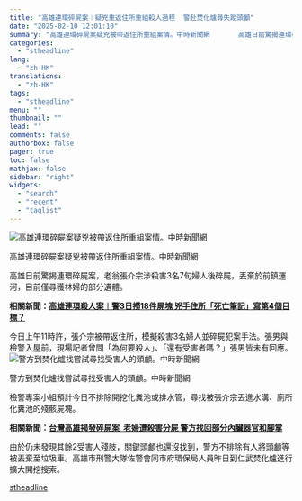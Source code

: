 ```yaml
---
title: "高雄連環碎屍案︱疑兇重返住所重組殺人過程  警赴焚化爐尋失蹤頭顱"
date: "2025-02-10 12:01:10"
summary: "高雄連環碎屍案疑兇被帶返住所重組案情。中時新聞網       高雄日前驚揭連環碎屍案，老翁張..."
categories:
  - "stheadline"
lang:
  - "zh-HK"
translations:
  - "zh-HK"
tags:
  - "stheadline"
menu: ""
thumbnail: ""
lead: ""
comments: false
authorbox: false
pager: true
toc: false
mathjax: false
sidebar: "right"
widgets:
  - "search"
  - "recent"
  - "taglist"
---
```


![高雄連環碎屍案疑兇被帶返住所重組案情。中時新聞網](https://image.stheadline.com/f/680p0/0x0/100/none/0c0bc29ece578eb92a4f50b145ae9343/stheadline/inewsmedia/20250210/_2025021011521416835.jpg)

高雄連環碎屍案疑兇被帶返住所重組案情。中時新聞網




高雄日前驚揭連環碎屍案，老翁張介宗涉殺害3名7旬婦人後碎屍，丟棄於前鎮運河，目前僅尋獲林婦的部分遺體。

**相關新聞：[高雄連環殺人案︱警3日撈18件屍塊 兇手住所「死亡筆記」寫第4個目標？](https://www.stheadline.com/china-taiwan/3427024/)**

今日上午11時許，張介宗被帶返住所，模擬殺害3名婦人並碎屍犯案手法。張男與檢警入屋前，現場記者曾問「為何要殺人」、「還有受害者嗎？」張男皆未有回應。
 ![警方到焚化爐找嘗試尋找受害人的頭顱。中時新聞網](https://image.hkhl.hk/f/1024p0/0x0/100/none/683830be902552d24010d521bc36715a/2025-02/20250209002139.jpg)


警方到焚化爐找嘗試尋找受害人的頭顱。中時新聞網




檢警專案小組預計今日不排除開挖化糞池或排水管，尋找被張介宗丟進水溝、廁所化糞池的殘骸屍塊。

**相關新聞：[台灣高雄揭發碎屍案  老婦遭殺害分屍 警方找回部分內臟器官和腳掌](https://www.stheadline.com/china-taiwan/3426228)**

由於仍未發現其餘2受害人殘肢，關鍵頭顱也還沒找到，警方不排除有人將頭顱等被丟棄至垃圾車。高雄市刑警大隊佐警會同市府環保局人員昨日到仁武焚化爐進行擴大開挖搜索。

[stheadline](https://std.stheadline.com/realtime/article/2051838/即時-中國-高雄連環碎屍案︱疑兇重返住所重組殺人過程-警赴焚化爐尋失蹤頭顱)
